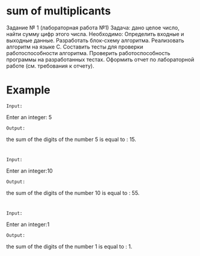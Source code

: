 # sum of multiplicants






Задание № 1 (лабораторная работа №1)
Задача: дано целое число, найти сумму цифр этого числа.
Необходимо:
Определить входные и выходные данные.
Разработать блок-схему алгоритма.
Реализовать алгоритм на языке С.
Составить тесты для проверки работоспособности алгоритма.
Проверить работоспособность программы на разработанных тестах.
Оформить отчет по лабораторной работе (см. требования к отчету).


# Example

`Input:`

Enter an integer: 5

`Output:`

the sum of the digits of the number 5 is equal to : 15.

#
`Input:`

Enter an integer:10

`Output:`

the sum of the digits of the number 10 is equal to : 55. 

#
`Input:`

Enter an integer:1

`Output:`

the sum of the digits of the number 1 is equal to : 1.
#
